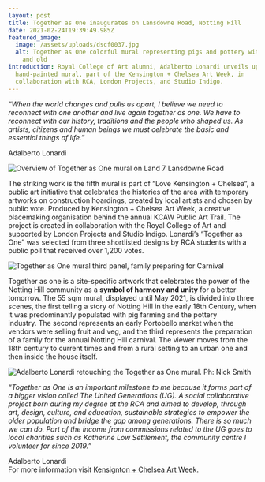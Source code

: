 ```yaml
---
layout: post
title: Together as One inaugurates on Lansdowne Road, Notting Hill
date: 2021-02-24T19:39:49.985Z
featured_image:
  image: /assets/uploads/dscf0037.jpg
  alt: Together as One colorful mural representing pigs and pottery with children
    and old
introduction: Royal College of Art alumni, Adalberto Lonardi unveils uplifting
  hand-painted mural, part of the Kensington + Chelsea Art Week, in
  collaboration with RCA, London Projects, and Studio Indigo.
---
```

*“When the world changes and pulls us apart, I believe we need to reconnect with one another and live again together as one. We have to reconnect with our history, traditions and the people who shaped us. As artists, citizens and human beings we must celebrate the basic and essential things of life.”* 

Adalberto Lonardi 

![Overview of Together as One mural on Land 7 Lansdowne Road](/assets/uploads/dscf0075.jpg "Overview of Together as One mural on Land 7 Lansdowne Road")

The striking work is the fifth mural is part of “Love Kensington + Chelsea”, a public art initiative that celebrates the histories of the area with temporary artworks on construction hoardings, created by local artists and chosen by public vote. Produced by Kensington + Chelsea Art Week, a creative placemaking organisation behind the annual KCAW Public Art Trail. The project is created in collaboration with the Royal College of Art and supported by London Projects and Studio Indigo. Lonardi’s “Together as One” was selected from three shortlisted designs by RCA students with a public poll that received over 1,200 votes. 

![Together as One mural third panel, family preparing for Carnival](/assets/uploads/dscf0026.jpg "Together as One mural third panel, family preparing for Carnival")

Together as one is a site-specific artwork that celebrates the power of the Notting Hill community as a **symbol of harmony and unity** for a better tomorrow. The 55 sqm mural, displayed until May 2021, is divided into three scenes, the first telling a story of Notting Hill in the early 18th Century, when it was predominantly populated with pig farming and the pottery industry. The second represents an early Portobello market when the vendors were selling fruit and veg, and the third represents the preparation of a family for the annual Notting Hill carnival. The viewer moves from the 18th century to current times and from a rural setting to an urban one and then inside the house itself.

![Adalberto Lonardi retouching the Together as One mural. Ph: Nick Smith](/assets/uploads/7-lansdowne-road-19.jpg "Adalberto Lonardi retouching the Together as One mural. Ph: Nick Smith")

*“Together as One is an important milestone to me because it forms part of a bigger vision called The United Generations (UG). A social collaborative project born during my degree at the RCA and aimed to develop, through art, design, culture, and education, sustainable strategies to empower the older population and bridge the gap among generations. There is so much we can do. Part of the income from commissions related to the UG goes to local charities such as Katherine Low Settlement, the community centre I volunteer for since 2019.”* 

Adalberto Lonardi 
<br>
For more information visit [Kensignton + Chelsea Art Week](https://www.kcaw.co.uk/mural-5-vote).